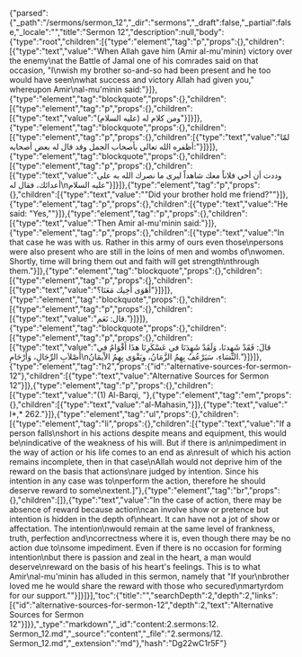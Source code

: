 {"parsed":{"_path":"/sermons/sermon_12","_dir":"sermons","_draft":false,"_partial":false,"_locale":"","title":"Sermon 12","description":null,"body":{"type":"root","children":[{"type":"element","tag":"p","props":{},"children":[{"type":"text","value":"When Allah gave him (Amir al-mu'minin) victory over the enemy\nat the Battle of Jamal one of his comrades said on that occasion, \"I\nwish my brother so-and-so had been present and he too would have seen\nwhat success and victory Allah had given you,\" whereupon Amir\nal-mu'minin said:"}]},{"type":"element","tag":"blockquote","props":{},"children":[{"type":"element","tag":"p","props":{},"children":[{"type":"text","value":"ومن كلام له (عليه السلام)"}]}]},{"type":"element","tag":"blockquote","props":{},"children":[{"type":"element","tag":"p","props":{},"children":[{"type":"text","value":"لمّا أظفره الله تعالى بأصحاب الجمل وقد قال له بعض أصحابه:"}]}]},{"type":"element","tag":"blockquote","props":{},"children":[{"type":"element","tag":"p","props":{},"children":[{"type":"text","value":"وددت أن أخي فلاناً معك شاهداً ليرى ما نصرك الله به على أعدائك، فقال له\nعليه السلام"}]}]},{"type":"element","tag":"p","props":{},"children":[{"type":"text","value":"\"Did your brother hold me friend?\""}]},{"type":"element","tag":"p","props":{},"children":[{"type":"text","value":"He said: \"Yes,\""}]},{"type":"element","tag":"p","props":{},"children":[{"type":"text","value":"Then Amir al-mu'minin said:"}]},{"type":"element","tag":"p","props":{},"children":[{"type":"text","value":"In that case he was with us. Rather in this army of ours even those\npersons were also present who are still in the loins of men and wombs of\nwomen. Shortly, time will bring them out and faith will get strength\nthrough them."}]},{"type":"element","tag":"blockquote","props":{},"children":[{"type":"element","tag":"p","props":{},"children":[{"type":"text","value":"أَهَوَى أَخِيك مَعَنَا؟"}]}]},{"type":"element","tag":"blockquote","props":{},"children":[{"type":"element","tag":"p","props":{},"children":[{"type":"text","value":"قال: نَعَم."}]}]},{"type":"element","tag":"blockquote","props":{},"children":[{"type":"element","tag":"p","props":{},"children":[{"type":"text","value":"قالَ: فَقَدْ شَهِدنَا، وَلَقَدْ شَهِدَنَا في عَسْكَرِنَا هذَا أَقْوَامٌ في أَصْلاَبِ الرِّجَالِ، وَأَرْحَامِ\nالنِّسَاءِ، سَيَرْعُفُ بِهِمُ الزَّمَانُ، ويَقْوَى بِهِمُ الاْيمَانُ."}]}]},{"type":"element","tag":"h2","props":{"id":"alternative-sources-for-sermon-12"},"children":[{"type":"text","value":"Alternative Sources for Sermon 12"}]},{"type":"element","tag":"p","props":{},"children":[{"type":"text","value":"(1) Al-Barqi, "},{"type":"element","tag":"em","props":{},"children":[{"type":"text","value":"al-Mahasin,"}]},{"type":"text","value":" I*,* 262."}]},{"type":"element","tag":"ul","props":{},"children":[{"type":"element","tag":"li","props":{},"children":[{"type":"text","value":"If a person falls\nshort in his actions despite means and equipment, this would be\nindicative of the weakness of his will. But if there is an\nimpediment in the way of action or his life comes to an end as a\nresult of which his action remains incomplete, then in that case\nAllah would not deprive him of the reward on the basis that actions\nare judged by intention. Since his intention in any case was to\nperform the action, therefore he should deserve reward to some\nextent.]"},{"type":"element","tag":"br","props":{},"children":[]},{"type":"text","value":"In the case of action, there may be absence of reward because action\ncan involve show or pretence but intention is hidden in the depth of\nheart. It can have not a jot of show or affectation. The intention\nwould remain at the same level of frankness, truth, perfection and\ncorrectness where it is, even though there may be no action due to\nsome impediment. Even if there is no occasion for forming intention\nbut there is passion and zeal in the heart, a man would deserve\nreward on the basis of his heart's feelings. This is to what Amir\nal-mu'minin has alluded in this sermon, namely that \"If your\nbrother loved me he would share the reward with those who secured\nmartyrdom for our support.\""}]}]}],"toc":{"title":"","searchDepth":2,"depth":2,"links":[{"id":"alternative-sources-for-sermon-12","depth":2,"text":"Alternative Sources for Sermon 12"}]}},"_type":"markdown","_id":"content:2.sermons:12. Sermon_12.md","_source":"content","_file":"2.sermons/12. Sermon_12.md","_extension":"md"},"hash":"Dg22wC1r5F"}